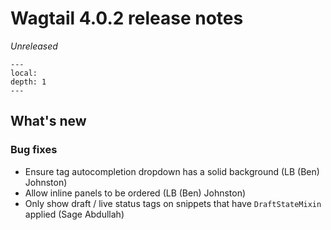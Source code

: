 # Wagtail 4.0.2 release notes

_Unreleased_

```{contents}
---
local:
depth: 1
---
```

## What's new

### Bug fixes

 * Ensure tag autocompletion dropdown has a solid background (LB (Ben) Johnston)
 * Allow inline panels to be ordered (LB (Ben) Johnston)
 * Only show draft / live status tags on snippets that have `DraftStateMixin` applied (Sage Abdullah)
